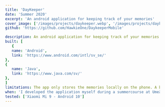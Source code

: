```yaml
---
title: 'DayKeeper'
date: 'Summer 2020'
excerpt: 'An android application for keeping track of your memories'
cover_image: ['/images/projects/daykeeper.webp', '/images/projects/daykeeper.avif']
github: 'https://github.com/HawkieOne/DaykeeperMobile'

description: An android application for keeping track of your memories. The purpose of the app is to help people remember thing they otherwise would forget. One of the biggest advantages with a phone is how easy it is to bring everywhere. Therefore the app is designed to be used to help people remeber things everywhere. The design of the app is made to help users store memories fast and smooth. A user can also save an image of the memory. Daykeeper also gives users the possibility to search among stored memories as well as sort memories. The app stores all the memorieslocally on the phone through Room, a library for storing data locally with SQL.
built: [
   {
   name: 'Android',
   link: 'https://www.android.com/intl/sv_se/'
},
{
   name: 'Java',
   link: 'https://www.java.com/sv/'
},
]
limitations: The app only stores the memories locally on the phone. A better solution would be an online database to be able to use the app on multiple devices and sync the memories between the devices. 
when: 'I developed the application myself during a summercourse at Umeå university and wrote the app in Java with Android Studio. Before the course I had not worked with programming for android devices but I quickly understood the different structure and design principles for mobile devices.'
tested: ['Xiaomi Mi 9 - Android 10']
---
```


